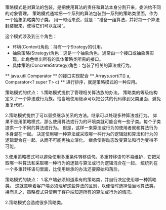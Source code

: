 策略模式是对算法的包装，是把使用算法的责任和算法本身分割开来，委派给不同的对象管理。
策略模式通常把一个系列的算法包装到一系列的策略类里面，作为一个抽象策略类的子类。
用一句话来说，就是：“准备一组算法，并将每一个算法封装起来，使得它们可以互换”。

这个模式涉及到三个角色：
- 环境(Context)角色：持有一个Strategy的引用。
- 抽象策略(Strategy)角色：这是一个抽象角色，通常由一个接口或抽象类实现。此角色给出所有的具体策略类所需的接口。
- 具体策略(ConcreteStrategy)角色：包装了相关的算法或行为。


** java.util.Comparator ** 的接口实现配合 ** Arrays.sort(T[] a, Comparator<? super T> c) ** 进行排序，就是策略模式的一种应用。



策略模式的优点：
1.策略模式提供了管理相关算法族的办法。
策略类的等级结构定义了一个算法或行为族。恰当地使用继承可以把公共的代码移到父类里面，避免重复代码。

2.策略模式提供了可以替换继承关系的方法。继承可以处理多种算法或行为。
如果不是用策略模式，那么使用算法或行为的环境类就可能会有一些子类。每个子类提供一个不同的算法或行为。
但是，这样一来算法或行为的使用者就和算法行为本身混在一起。
决定使用哪一种算法或采取哪一种行为的逻辑就和算法和行为的逻辑混合在一起。从而不可能再独立演化。
继承使得动态改变算法和行为变得不可能。

3.使用策略模式可以避免使用多重条件转移语句。多重转移语句不易维护，它把采取哪一种算法和采取哪一种行为的逻辑与算法或行为逻辑混合在一起。
统统列在一个多重转移语句里面，比使用继承的办法还要原始和落后。

策略模式的缺点：
1.客户端必须知道素有的策略类，并自行决定使用哪一种策略类。
这就意味着客户端必须理解这些算法的区别，以便恰时选择恰当地算法类。
换而言之，策略模式只使用于客户端知道所有的算法或行为的情况。

2.策略模式会造成很多策略类。






















